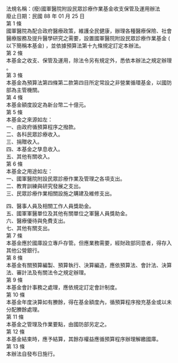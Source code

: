 法規名稱：(廢)國軍醫院附設民眾診療作業基金收支保管及運用辦法  
廢止日期：民國 88 年 01 月 25 日  
第 1 條  
國軍醫院為配合政府醫療政策，維護全民健康，辦理各種醫療保險、社會  
醫療服務及提升醫學研究之需要，設置國軍醫院附設民眾診療作業基金 (  
以下簡稱本基金) ，並依據預算法第十九條規定訂定本辦法。  
第 2 條  
本基金之收支、保管及運用，除法令另有規定外，悉依本辦法之規定辦理  
。  
第 3 條  
本基金為預算法第四條第二款第四目所定常設之非營業循環基金，以國防  
部為主管機關。  
第 4 條  
本基金額度設定為新台幣二十億元。  
第 5 條  
本基金之來源如左：  
一、由政府循預算程序之撥款。  
二、各科民眾診療收入。  
三、捐贈收入。  
四、本基金之孳息收入。  
五、其他有關收入。  
第 6 條  
本基金之用途如左：  
一、國軍醫院附設民眾診療作業及管理之各項支出。  
二、教育訓練與研究發展之支出。  
三、民眾診療作業相關設施之購建及維修支出。  


四、醫事人員及相關工作人員獎助金。  
五、國軍軍醫單位及其他有關單位之軍醫人員獎助金。  
六、醫療優待與免費支出。  
七、其他有關支出。  
第 7 條  
本基金應於國庫設立專戶存管。但應業務需要，經財政部同意者，得存入  
其他公營銀行。  
第 8 條  
本基金有關預算編製、預算執行、決算編造，應依預算法、會計法、決算  
法、審計法及有關法令之規定辦理。  
第 9 條  
本基金會計事務之處理，應依規定訂定會計制度。  
第 10 條  
本基金年度決算如有賸餘，得在基金額度內，循預算程序撥充基金或以未  
分配賸餘處理。  
第 11 條  
本基金之管理及作業要點，由國防部另定之。  
第 12 條  
本基金結束時，應予結算，其餘存權益應循預算程序辦理解繳國庫。  
第 13 條  
本辦法自發布日施行。  


